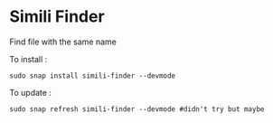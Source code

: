 
# Simili Finder

Find file with the same name

To install :
```
sudo snap install simili-finder --devmode
```

To update :
```
sudo snap refresh simili-finder --devmode #didn't try but maybe
```
